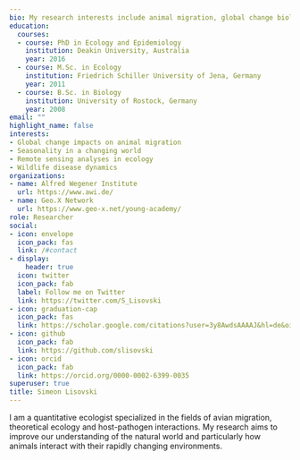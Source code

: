 ```yaml
---
bio: My research interests include animal migration, global change biology, remote sensing and wildife infectious disease dynamics.
education:
  courses:
  - course: PhD in Ecology and Epidemiology
    institution: Deakin University, Australia
    year: 2016
  - course: M.Sc. in Ecology
    institution: Friedrich Schiller University of Jena, Germany
    year: 2011
  - course: B.Sc. in Biology
    institution: University of Rostock, Germany
    year: 2008
email: ""
highlight_name: false
interests:
- Global change impacts on animal migration
- Seasonality in a changing world
- Remote sensing analyses in ecology
- Wildlife disease dynamics
organizations:
- name: Alfred Wegener Institute
  url: https://www.awi.de/
- name: Geo.X Network
  url: https://www.geo-x.net/young-academy/
role: Researcher
social:
- icon: envelope
  icon_pack: fas
  link: /#contact
- display:
    header: true
  icon: twitter
  icon_pack: fab
  label: Follow me on Twitter
  link: https://twitter.com/S_Lisovski
- icon: graduation-cap
  icon_pack: fas
  link: https://scholar.google.com/citations?user=3y8AwdsAAAAJ&hl=de&oi=ao
- icon: github
  icon_pack: fab
  link: https://github.com/slisovski
- icon: orcid
  icon_pack: fab
  link: https://orcid.org/0000-0002-6399-0035
superuser: true
title: Simeon Lisovski
---
```


<p style="text-align: left;">I am a quantitative ecologist specialized in the fields of avian migration, theoretical ecology and host-pathogen interactions. My research aims to improve our understanding of the natural world and particularly how animals interact with their rapidly changing environments.</p>
